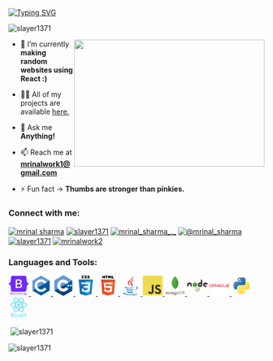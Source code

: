 [![Typing SVG](https://readme-typing-svg.herokuapp.com?center=true&vCenter=true&width=750&duration=7500&lines=Hi+%F0%9F%91%8B%2C+I'm+Mrinal+Sharma.+An+aspiring+full-stack+developer+    )](https://git.io/typing-svg)
<p align="left"> <img src="https://komarev.com/ghpvc/?username=slayer1371&label=Profile%20views&color=0e75b6&style=flat" alt="slayer1371" /> </p>

<img align="right" height="250" width="375" alt="" src="https://raw.githubusercontent.com/iampavangandhi/iampavangandhi/master/gifs/coder.gif" />

- 🌱 I’m currently  **making random websites using React :)**

- 👨‍💻 All of my projects are available [here.](https://github.com/slayer1371?tab=repositories)

- 💬 Ask me **Anything!**

- 📫 Reach me at **mrinalwork1@gmail.com**

- ⚡ Fun fact -> **Thumbs are stronger than pinkies.**

<h3 align="left">Connect with me:</h3>
<p align="left">
<a href="https://linkedin.com/in/mrinal sharma" target="blank"><img align="center" src="https://raw.githubusercontent.com/rahuldkjain/github-profile-readme-generator/master/src/images/icons/Social/linked-in-alt.svg" alt="mrinal sharma" height="30" width="40" /></a>
<a href="https://codesandbox.com/slayer1371" target="blank"><img align="center" src="https://raw.githubusercontent.com/rahuldkjain/github-profile-readme-generator/master/src/images/icons/Social/codesandbox.svg" alt="slayer1371" height="30" width="40" /></a>
<a href="https://instagram.com/mrinal_sharma_._" target="blank"><img align="center" src="https://raw.githubusercontent.com/rahuldkjain/github-profile-readme-generator/master/src/images/icons/Social/instagram.svg" alt="mrinal_sharma_._" height="30" width="40" /></a>
<a href="https://medium.com/@mrinal_sharma" target="blank"><img align="center" src="https://raw.githubusercontent.com/rahuldkjain/github-profile-readme-generator/master/src/images/icons/Social/medium.svg" alt="@mrinal_sharma" height="30" width="40" /></a>
<a href="https://www.codechef.com/users/slayer1371" target="blank"><img align="center" src="https://cdn.jsdelivr.net/npm/simple-icons@3.1.0/icons/codechef.svg" alt="slayer1371" height="30" width="40" /></a>
<a href="https://www.hackerrank.com/mrinalwork2" target="blank"><img align="center" src="https://raw.githubusercontent.com/rahuldkjain/github-profile-readme-generator/master/src/images/icons/Social/hackerrank.svg" alt="mrinalwork2" height="30" width="40" /></a>
</p>

<h3 align="left">Languages and Tools:</h3>
<p align="left"> <a href="https://getbootstrap.com" target="_blank" rel="noreferrer"> <img src="https://raw.githubusercontent.com/devicons/devicon/master/icons/bootstrap/bootstrap-plain-wordmark.svg" alt="bootstrap" width="40" height="40"/> </a> <a href="https://www.cprogramming.com/" target="_blank" rel="noreferrer"> <img src="https://raw.githubusercontent.com/devicons/devicon/master/icons/c/c-original.svg" alt="c" width="40" height="40"/> </a> <a href="https://www.w3schools.com/cpp/" target="_blank" rel="noreferrer"> <img src="https://raw.githubusercontent.com/devicons/devicon/master/icons/cplusplus/cplusplus-original.svg" alt="cplusplus" width="40" height="40"/> </a> <a href="https://www.w3schools.com/css/" target="_blank" rel="noreferrer"> <img src="https://raw.githubusercontent.com/devicons/devicon/master/icons/css3/css3-original-wordmark.svg" alt="css3" width="40" height="40"/> </a> <a href="https://www.w3.org/html/" target="_blank" rel="noreferrer"> <img src="https://raw.githubusercontent.com/devicons/devicon/master/icons/html5/html5-original-wordmark.svg" alt="html5" width="40" height="40"/> </a> <a href="https://www.java.com" target="_blank" rel="noreferrer"> <img src="https://raw.githubusercontent.com/devicons/devicon/master/icons/java/java-original.svg" alt="java" width="40" height="40"/> </a> <a href="https://developer.mozilla.org/en-US/docs/Web/JavaScript" target="_blank" rel="noreferrer"> <img src="https://raw.githubusercontent.com/devicons/devicon/master/icons/javascript/javascript-original.svg" alt="javascript" width="40" height="40"/> </a> <a href="https://www.mongodb.com/" target="_blank" rel="noreferrer"> <img src="https://raw.githubusercontent.com/devicons/devicon/master/icons/mongodb/mongodb-original-wordmark.svg" alt="mongodb" width="40" height="40"/> </a> <a href="https://nodejs.org" target="_blank" rel="noreferrer"> <img src="https://raw.githubusercontent.com/devicons/devicon/master/icons/nodejs/nodejs-original-wordmark.svg" alt="nodejs" width="40" height="40"/> </a> <a href="https://www.oracle.com/" target="_blank" rel="noreferrer"> <img src="https://raw.githubusercontent.com/devicons/devicon/master/icons/oracle/oracle-original.svg" alt="oracle" width="40" height="40"/> </a> <a href="https://www.python.org" target="_blank" rel="noreferrer"> <img src="https://raw.githubusercontent.com/devicons/devicon/master/icons/python/python-original.svg" alt="python" width="40" height="40"/> </a> <a href="https://reactjs.org/" target="_blank" rel="noreferrer"> <img src="https://raw.githubusercontent.com/devicons/devicon/master/icons/react/react-original-wordmark.svg" alt="react" width="40" height="40"/> </a> </p>

<p>&nbsp;<img align="center" src="https://github-readme-stats.vercel.app/api?username=slayer1371&show_icons=true&locale=en" alt="slayer1371" /></p>

<p><img align="center" src="https://github-readme-streak-stats.herokuapp.com/?user=slayer1371&" alt="slayer1371" /></p>
